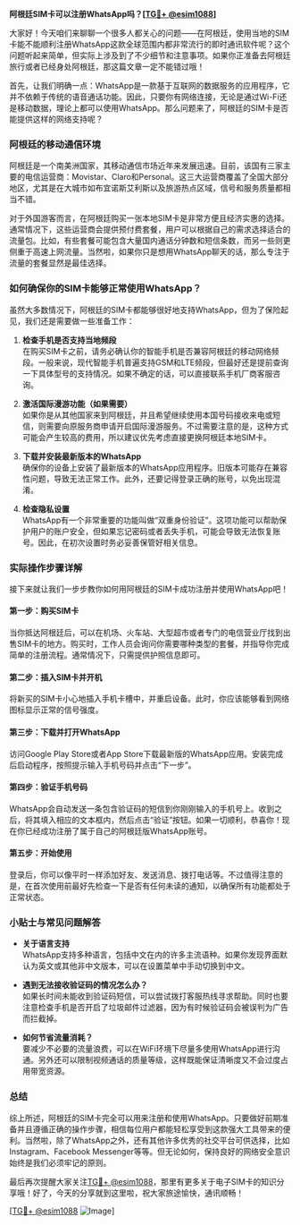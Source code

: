**阿根廷SIM卡可以注册WhatsApp吗？[[TG💪+ @esim1088](https://t.me/s/esim1088)]**

大家好！今天咱们来聊聊一个很多人都关心的问题——在阿根廷，使用当地的SIM卡能不能顺利注册WhatsApp这款全球范围内都非常流行的即时通讯软件呢？这个问题听起来简单，但实际上涉及到了不少细节和注意事项。如果你正准备去阿根廷旅行或者已经身处阿根廷，那这篇文章一定不能错过哦！

首先，让我们明确一点：WhatsApp是一款基于互联网的数据服务的应用程序，它并不依赖于传统的语音通话功能。因此，只要你有网络连接，无论是通过Wi-Fi还是移动数据，理论上都可以使用WhatsApp。那么问题来了，阿根廷的SIM卡是否能提供这样的网络支持呢？

### 阿根廷的移动通信环境

阿根廷是一个南美洲国家，其移动通信市场近年来发展迅速。目前，该国有三家主要的电信运营商：Movistar、Claro和Personal。这三大运营商覆盖了全国大部分地区，尤其是在大城市如布宜诺斯艾利斯以及旅游热点区域，信号和服务质量都相当不错。

对于外国游客而言，在阿根廷购买一张本地SIM卡是非常方便且经济实惠的选择。通常情况下，这些运营商会提供预付费套餐，用户可以根据自己的需求选择适合的流量包。比如，有些套餐可能包含大量国内通话分钟数和短信条数，而另一些则更侧重于高速上网流量。当然啦，如果你只是想用WhatsApp聊天的话，那么专注于流量的套餐显然是最佳选择。

### 如何确保你的SIM卡能够正常使用WhatsApp？

虽然大多数情况下，阿根廷的SIM卡都能够很好地支持WhatsApp，但为了保险起见，我们还是需要做一些准备工作：

1. **检查手机是否支持当地频段**  
   在购买SIM卡之前，请务必确认你的智能手机是否兼容阿根廷的移动网络频段。一般来说，现代智能手机普遍支持GSM和LTE频段，但最好还是提前查询一下具体型号的支持情况。如果不确定的话，可以直接联系手机厂商客服咨询。

2. **激活国际漫游功能（如果需要）**  
   如果你是从其他国家来到阿根廷，并且希望继续使用本国号码接收来电或短信，则需要向原服务商申请开启国际漫游服务。不过需要注意的是，这种方式可能会产生较高的费用，所以建议优先考虑直接更换阿根廷本地SIM卡。

3. **下载并安装最新版本的WhatsApp**  
   确保你的设备上安装了最新版本的WhatsApp应用程序。旧版本可能存在兼容性问题，导致无法正常工作。此外，还要记得登录正确的账号，以免出现混淆。

4. **检查隐私设置**  
   WhatsApp有一个非常重要的功能叫做“双重身份验证”。这项功能可以帮助保护用户的账户安全，但如果忘记密码或者丢失手机，可能会导致无法恢复账号。因此，在初次设置时务必妥善保管好相关信息。

### 实际操作步骤详解

接下来就让我们一步步教你如何用阿根廷的SIM卡成功注册并使用WhatsApp吧！

#### 第一步：购买SIM卡
当你抵达阿根廷后，可以在机场、火车站、大型超市或者专门的电信营业厅找到出售SIM卡的地方。购买时，工作人员会询问你需要哪种类型的套餐，并指导你完成简单的注册流程。通常情况下，只需提供护照信息即可。

#### 第二步：插入SIM卡并开机
将新买的SIM卡小心地插入手机卡槽中，并重启设备。此时，你应该能够看到网络图标显示正常的信号强度。

#### 第三步：下载并打开WhatsApp
访问Google Play Store或者App Store下载最新版的WhatsApp应用。安装完成后启动程序，按照提示输入手机号码并点击“下一步”。

#### 第四步：验证手机号码
WhatsApp会自动发送一条包含验证码的短信到你刚刚输入的手机号上。收到之后，将其填入相应的文本框内，然后点击“验证”按钮。如果一切顺利，恭喜你！现在你已经成功注册了属于自己的阿根廷版WhatsApp账号。

#### 第五步：开始使用
登录后，你可以像平时一样添加好友、发送消息、拨打电话等。不过值得注意的是，在首次使用前最好先检查一下是否有任何未读的通知，以确保所有功能都处于正常状态。

### 小贴士与常见问题解答

- **关于语言支持**  
  WhatsApp支持多种语言，包括中文在内的许多主流语种。如果你发现界面默认为英文或其他非中文版本，可以在设置菜单中手动切换到中文。

- **遇到无法接收验证码的情况怎么办？**  
  如果长时间未能收到验证码短信，可以尝试拨打客服热线寻求帮助。同时也要注意检查手机是否开启了垃圾邮件过滤器，因为有时候验证码会被误判为广告而拦截掉。

- **如何节省流量消耗？**  
  要减少不必要的流量浪费，可以在WiFi环境下尽量多使用WhatsApp进行沟通。另外还可以限制视频通话的质量等级，这样既能保证清晰度又不会过度占用带宽资源。

### 总结

综上所述，阿根廷的SIM卡完全可以用来注册和使用WhatsApp。只要做好前期准备并且遵循正确的操作步骤，相信每位用户都能轻松享受到这款强大工具带来的便利。当然啦，除了WhatsApp之外，还有其他许多优秀的社交平台可供选择，比如Instagram、Facebook Messenger等等。但无论如何，保持良好的网络安全意识始终是我们必须牢记的原则。

最后再次提醒大家关注[TG💪+ @esim1088](https://t.me/s/esim1088)，那里有更多关于电子SIM卡的知识分享哦！好了，今天的分享就到这里啦，祝大家旅途愉快，通讯顺畅！

[[TG💪+ @esim1088](https://t.me/s/esim1088) ![Image](https://i.postimg.cc/4NQfJmqS/Snipaste-2025-05-13-00-14-12.png)]